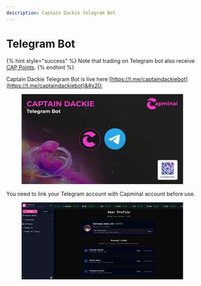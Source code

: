```yaml
---
description: Captain Dackie Telegram Bot
---
```


# Telegram Bot

{% hint style="success" %}
Note that trading on Telegram bot also receive [CAP Points](cap-points.md).
{% endhint %}

Captain Dackie Telegram Bot is live here [https://t.me/captaindackiebot](https://t.me/captaindackiebot)&#x20;

<figure><img src="../../.gitbook/assets/capminal_telegram_bot.png" alt=""><figcaption></figcaption></figure>

You need to link your Telegram account with Capminal account before use.

<figure><img src="../../.gitbook/assets/Screenshot 2025-09-04 at 09.10.04.png" alt=""><figcaption></figcaption></figure>
